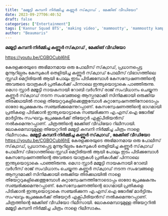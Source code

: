 ```yaml
---
title: "മമ്മൂട്ടി കമ്പനി നിർമ്മിച്ച കണ്ണൂർ സ്‌ക്വാഡ് , മേക്കിങ് വീഡിയോ"
date: 2023-09-27T06:40:52
draft: false
categories: ["Entertainment"]
tags: ['Kannur Squad BTS', 'making video', 'mammootty', 'mammootty kampany', 'Roby Varghese Raj', 'Sushin Shyam']
author: "Beaumaris"
---
```


<strong>മമ്മൂട്ടി കമ്പനി നിർമ്മിച്ച കണ്ണൂർ സ്‌ക്വാഡ് , മേക്കിങ് വീഡിയോ</strong>

https://youtu.be/CGBOCubI6hE

കേരളക്കരയുടെ അഭിമാനമായ ഒരു പോലീസ് സ്‌ക്വാഡ്, പ്രധാനപ്പെട്ട മുന്നൂറില്പരം കേസുകൾ തെളിയിച്ച കണ്ണൂർ സ്‌ക്വാഡ് പോലീസ് വിഭാഗത്തിലെ സ്റ്റഡി മെറ്റിരിയൽ ആയി പോലും ഇടം പിടിക്കുമ്പോൾ കേസന്വേഷണത്തിന്റെ അവരുടെ യാത്രകൾ പ്രതികൾക്ക് പിന്നാലെ ഇന്ത്യയൊട്ടാകെ പാഞ്ഞിരുന്നു. മെഗാ സ്റ്റാർ മമ്മൂട്ടി നായകനായി റോബി വർഗീസ് രാജ് സംവിധാനം ചെയ്യുന്ന കണ്ണൂർ സ്‌ക്വാഡ് നടന്ന സംഭവങ്ങളെ ആസ്പദമാക്കി സിനിമക്കായി ഒരുക്കിയ തിരക്കഥയിൽ നാളെ തിയേറ്ററുകളിക്കെത്തുമ്പോൾ കുറ്റാന്വേഷനത്തിനോടൊപ്പം ഓരോ പ്രേക്ഷകനും സഞ്ചരിക്കുമെന്നുറപ്പാണ്. കേസന്വേഷണത്തിന്റെ ഭാഗമായി പ്രതികളെ പിടിക്കാൻ ഇന്ത്യയൊട്ടാകെ സഞ്ചരിക്കുന്ന എ.എസ്‌.ഐ ജോർജ് മാർട്ടിനും സംഘവും പ്രേക്ഷകർക്ക് തിയേറ്റർ എക്സ്പീരിയൻസ് നൽകുമെന്നുറപ്പാണ്. ചിത്രത്തിന്റെ മേക്കിങ് വീഡിയോ റിലീസായി. ലോകമെമ്പാടുമുള്ള തിയേറ്ററിൽ മമ്മൂട്ടി കമ്പനി നിർമ്മിച്ച ചിത്രം നാളെ റിലീസാകും.
**മമ്മൂട്ടി കമ്പനി നിർമ്മിച്ച കണ്ണൂർ സ്‌ക്വാഡ് , മേക്കിങ് വീഡിയോ** https://youtu.be/CGBOCubI6hE കേരളക്കരയുടെ അഭിമാനമായ ഒരു പോലീസ് സ്‌ക്വാഡ്, പ്രധാനപ്പെട്ട മുന്നൂറില്പരം കേസുകൾ തെളിയിച്ച കണ്ണൂർ സ്‌ക്വാഡ് പോലീസ് വിഭാഗത്തിലെ സ്റ്റഡി മെറ്റിരിയൽ ആയി പോലും ഇടം പിടിക്കുമ്പോൾ കേസന്വേഷണത്തിന്റെ അവരുടെ യാത്രകൾ പ്രതികൾക്ക് പിന്നാലെ ഇന്ത്യയൊട്ടാകെ പാഞ്ഞിരുന്നു. മെഗാ സ്റ്റാർ മമ്മൂട്ടി നായകനായി റോബി വർഗീസ് രാജ് സംവിധാനം ചെയ്യുന്ന കണ്ണൂർ സ്‌ക്വാഡ് നടന്ന സംഭവങ്ങളെ ആസ്പദമാക്കി സിനിമക്കായി ഒരുക്കിയ തിരക്കഥയിൽ നാളെ തിയേറ്ററുകളിക്കെത്തുമ്പോൾ കുറ്റാന്വേഷനത്തിനോടൊപ്പം ഓരോ പ്രേക്ഷകനും സഞ്ചരിക്കുമെന്നുറപ്പാണ്. കേസന്വേഷണത്തിന്റെ ഭാഗമായി പ്രതികളെ പിടിക്കാൻ ഇന്ത്യയൊട്ടാകെ സഞ്ചരിക്കുന്ന എ.എസ്‌.ഐ ജോർജ് മാർട്ടിനും സംഘവും പ്രേക്ഷകർക്ക് തിയേറ്റർ എക്സ്പീരിയൻസ് നൽകുമെന്നുറപ്പാണ്. ചിത്രത്തിന്റെ മേക്കിങ് വീഡിയോ റിലീസായി. ലോകമെമ്പാടുമുള്ള തിയേറ്ററിൽ മമ്മൂട്ടി കമ്പനി നിർമ്മിച്ച ചിത്രം നാളെ റിലീസാകും.
